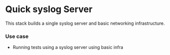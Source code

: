 # Quick syslog Server

This stack builds a single syslog server and basic networking infrastructure.

### Use case
- Running tests using a syslog server using basic infra
